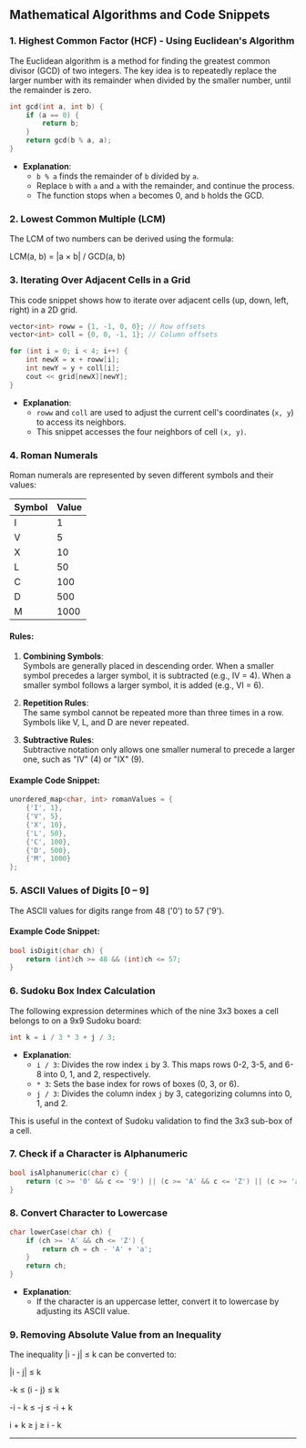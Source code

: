 ## Mathematical Algorithms and Code Snippets

### 1. Highest Common Factor (HCF) - Using Euclidean's Algorithm
The Euclidean algorithm is a method for finding the greatest common divisor (GCD) of two integers. The key idea is to repeatedly replace the larger number with its remainder when divided by the smaller number, until the remainder is zero.

```cpp
int gcd(int a, int b) {
    if (a == 0) {
        return b;
    }
    return gcd(b % a, a);
}
```

- **Explanation**:  
  - `b % a` finds the remainder of `b` divided by `a`.
  - Replace `b` with `a` and `a` with the remainder, and continue the process.
  - The function stops when `a` becomes 0, and `b` holds the GCD.

### 2. Lowest Common Multiple (LCM)
The LCM of two numbers can be derived using the formula:

LCM(a, b) = |a × b| / GCD(a, b)

### 3. Iterating Over Adjacent Cells in a Grid
This code snippet shows how to iterate over adjacent cells (up, down, left, right) in a 2D grid.

```cpp
vector<int> roww = {1, -1, 0, 0}; // Row offsets
vector<int> coll = {0, 0, -1, 1}; // Column offsets

for (int i = 0; i < 4; i++) {
    int newX = x + roww[i];
    int newY = y + coll[i];
    cout << grid[newX][newY];
}
```

- **Explanation**:  
  - `roww` and `coll` are used to adjust the current cell's coordinates (`x, y`) to access its neighbors.
  - This snippet accesses the four neighbors of cell `(x, y)`.

### 4. Roman Numerals
Roman numerals are represented by seven different symbols and their values:

| Symbol | Value |
|--------|-------|
| I      | 1     |
| V      | 5     |
| X      | 10    |
| L      | 50    |
| C      | 100   |
| D      | 500   |
| M      | 1000  |

#### Rules:
1. **Combining Symbols**:  
   Symbols are generally placed in descending order. When a smaller symbol precedes a larger symbol, it is subtracted (e.g., IV = 4). When a smaller symbol follows a larger symbol, it is added (e.g., VI = 6).

2. **Repetition Rules**:  
   The same symbol cannot be repeated more than three times in a row. Symbols like V, L, and D are never repeated.

3. **Subtractive Rules**:  
   Subtractive notation only allows one smaller numeral to precede a larger one, such as "IV" (4) or "IX" (9).

#### Example Code Snippet:
```cpp
unordered_map<char, int> romanValues = {
    {'I', 1},
    {'V', 5},
    {'X', 10},
    {'L', 50},
    {'C', 100},
    {'D', 500},
    {'M', 1000}
};
```

### 5. ASCII Values of Digits [0 – 9]
The ASCII values for digits range from 48 ('0') to 57 ('9').

#### Example Code Snippet:
```cpp
bool isDigit(char ch) {
    return (int)ch >= 48 && (int)ch <= 57;
}
```

### 6. Sudoku Box Index Calculation
The following expression determines which of the nine 3x3 boxes a cell belongs to on a 9x9 Sudoku board:

```cpp
int k = i / 3 * 3 + j / 3;
```

- **Explanation**:  
  - `i / 3`: Divides the row index `i` by 3. This maps rows 0-2, 3-5, and 6-8 into 0, 1, and 2, respectively.
  - `* 3`: Sets the base index for rows of boxes (0, 3, or 6).
  - `j / 3`: Divides the column index `j` by 3, categorizing columns into 0, 1, and 2.
  
This is useful in the context of Sudoku validation to find the 3x3 sub-box of a cell.

### 7. Check if a Character is Alphanumeric
```cpp
bool isAlphanumeric(char c) {
    return (c >= '0' && c <= '9') || (c >= 'A' && c <= 'Z') || (c >= 'a' && c <= 'z');
}
```

### 8. Convert Character to Lowercase
```cpp
char lowerCase(char ch) {
    if (ch >= 'A' && ch <= 'Z') {
        return ch = ch - 'A' + 'a';
    }
    return ch;
}
```

- **Explanation**:  
  - If the character is an uppercase letter, convert it to lowercase by adjusting its ASCII value.


### 9. Removing Absolute Value from an Inequality  
The inequality |i - j| ≤ k can be converted to:  

|i - j| ≤ k

-k ≤ (i - j) ≤ k

-i - k ≤ -j ≤ -i + k

i + k ≥ j ≥ i - k


---